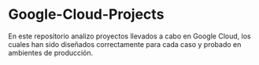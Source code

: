 # Google-Cloud-Projects
En este repositorio analizo proyectos llevados a cabo en Google Cloud, los cuales han sido diseñados correctamente para cada caso y probado en ambientes de producción. 
